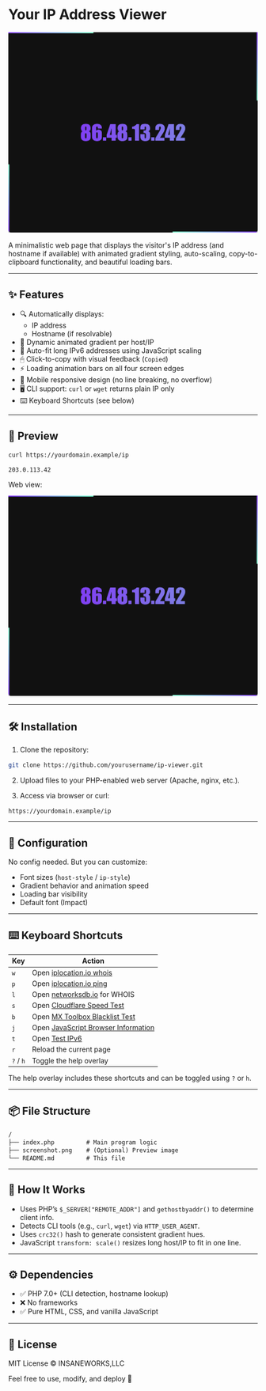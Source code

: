 # Your IP Address Viewer

![screenshot](screenshot.png)

A minimalistic web page that displays the visitor's IP address (and hostname if available) with animated gradient styling, auto-scaling, copy-to-clipboard functionality, and beautiful loading bars.

---

## ✨ Features

- 🔍 Automatically displays:
  - IP address
  - Hostname (if resolvable)
- 🎨 Dynamic animated gradient per host/IP
- 📏 Auto-fit long IPv6 addresses using JavaScript scaling
- 🖱 Click-to-copy with visual feedback (`Copied`)
- ⚡ Loading animation bars on all four screen edges
- 📱 Mobile responsive design (no line breaking, no overflow)
- 🖥 CLI support: `curl` or `wget` returns plain IP only
- ⌨️ Keyboard Shortcuts (see below)

---

## 📸 Preview

```
curl https://yourdomain.example/ip
```

```
203.0.113.42
```

Web view:

![web-preview](web-preview.png)

---

## 🛠 Installation

1. Clone the repository:

```bash
git clone https://github.com/yourusername/ip-viewer.git
```

2. Upload files to your PHP-enabled web server (Apache, nginx, etc.).

3. Access via browser or curl:

```
https://yourdomain.example/ip
```

---

## 🔧 Configuration

No config needed. But you can customize:

- Font sizes (`host-style` / `ip-style`)
- Gradient behavior and animation speed
- Loading bar visibility
- Default font (Impact)

---

## ⌨️ Keyboard Shortcuts

| Key       | Action                                |
|-----------|----------------------------------------|
| `w`       | Open [iplocation.io whois](https://iplocation.io/ping/your.ip) |
| `p`       | Open [iplocation.io ping](https://iplocation.io/ping/your.ip) |
| `l`       | Open [networksdb.io](https://networksdb.io/ip/your.ip) for WHOIS |
| `s`       | Open [Cloudflare Speed Test](https://speed.cloudflare.com/) |
| `b`       | Open [MX Toolbox Blacklist Test](https://mxtoolbox.com/) |
| `j`       | Open [JavaScript Browser Information](https://browserleaks.com/javascript) |
| `t`       | Open [Test IPv6](https://test-ipv6.com/) |
| `r`       | Reload the current page                |
| `?` / `h` | Toggle the help overlay                |

The help overlay includes these shortcuts and can be toggled using `?` or `h`.

---

## 📦 File Structure

```
/
├── index.php         # Main program logic
├── screenshot.png    # (Optional) Preview image
└── README.md         # This file
```

---

## 🧠 How It Works

- Uses PHP’s `$_SERVER["REMOTE_ADDR"]` and `gethostbyaddr()` to determine client info.
- Detects CLI tools (e.g., `curl`, `wget`) via `HTTP_USER_AGENT`.
- Uses `crc32()` hash to generate consistent gradient hues.
- JavaScript `transform: scale()` resizes long host/IP to fit in one line.

---

## ⚙️ Dependencies

- ✅ PHP 7.0+ (CLI detection, hostname lookup)
- ❌ No frameworks
- ✅ Pure HTML, CSS, and vanilla JavaScript

---

## 📜 License

MIT License © INSANEWORKS,LLC

Feel free to use, modify, and deploy 🚀
